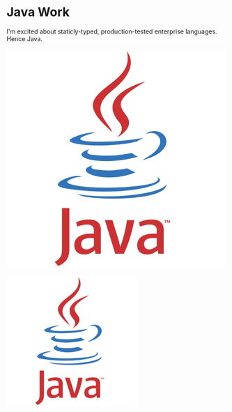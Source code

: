# Java Work

I'm excited about staticly-typed, production-tested enterprise languages. Hence Java.

![Cup 'o java'](https://github.com/pieteradejong/java/blob/master/cup_o_java.png)

<img src="https://github.com/pieteradejong/java/blob/master/cup_o_java.png" width=300>

